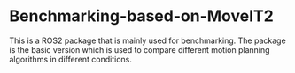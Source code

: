 # Benchmarking-based-on-MoveIT2
This is a ROS2 package that is mainly used for benchmarking. The package is the basic version which is used to compare different motion planning algorithms in different conditions.
